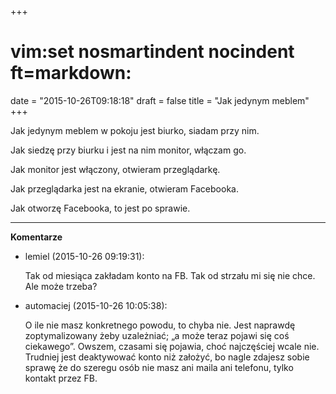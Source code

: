 +++
# vim:set nosmartindent nocindent ft=markdown:
date = "2015-10-26T09:18:18"
draft = false
title = "Jak jedynym meblem"
+++

Jak jedynym meblem w pokoju jest biurko, siadam przy nim.

Jak siedzę przy biurku i jest na nim monitor, włączam go.

Jak monitor jest włączony, otwieram przeglądarkę.

Jak przeglądarka jest na ekranie, otwieram Facebooka.

Jak otworzę Facebooka, to jest po sprawie.

----
**Komentarze**

* lemiel (2015-10-26 09:19:31): <p>Tak od miesiąca zakładam konto na FB. Tak od
  strzału mi się nie chce. Ale może trzeba?</p>
* automaciej (2015-10-26 10:05:38): <p>O ile nie masz konkretnego powodu, to
  chyba nie. Jest naprawdę zoptymalizowany żeby uzależniać; „a może teraz pojawi
  się coś ciekawego”. Owszem, czasami się pojawia, choć najczęściej wcale nie.
  Trudniej jest deaktywować konto niż założyć, bo nagle zdajesz sobie sprawę że
  do szeregu osób nie masz ani maila ani telefonu, tylko kontakt przez FB.</p>
